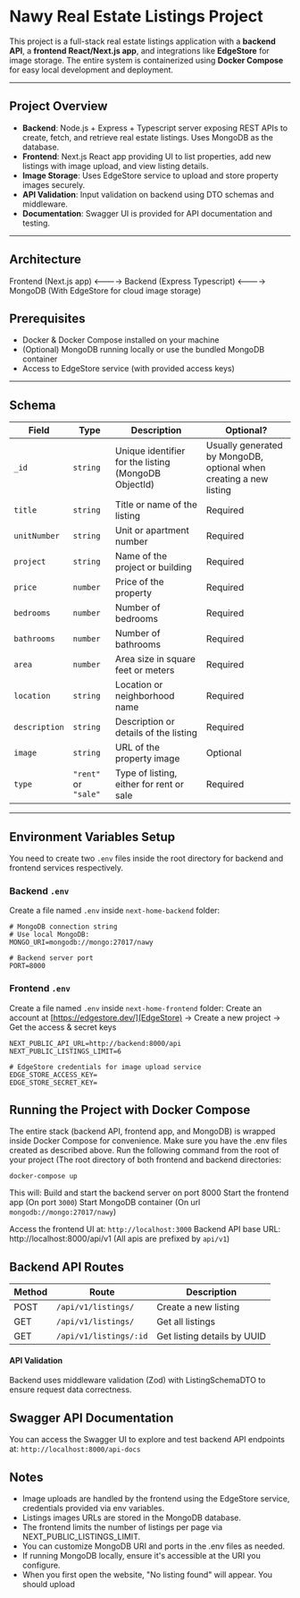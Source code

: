 # Nawy Real Estate Listings Project

This project is a full-stack real estate listings application with a **backend API**, a **frontend React/Next.js app**, and integrations like **EdgeStore** for image storage. The entire system is containerized using **Docker Compose** for easy local development and deployment.

---

## Project Overview

- **Backend**: Node.js + Express + Typescript server exposing REST APIs to create, fetch, and retrieve real estate listings. Uses MongoDB as the database.
- **Frontend**: Next.js React app providing UI to list properties, add new listings with image upload, and view listing details.
- **Image Storage**: Uses EdgeStore service to upload and store property images securely.
- **API Validation**: Input validation on backend using DTO schemas and middleware.
- **Documentation**: Swagger UI is provided for API documentation and testing.

---

## Architecture

Frontend (Next.js app) <----> Backend (Express Typescript) <----> MongoDB
(With EdgeStore for cloud image storage)
## Prerequisites

- Docker & Docker Compose installed on your machine
- (Optional) MongoDB running locally or use the bundled MongoDB container
- Access to EdgeStore service (with provided access keys)

---

## Schema

| Field       | Type           | Description                                  | Optional?               |
|-------------|----------------|----------------------------------------------|------------------------|
| `_id`       | `string`       | Unique identifier for the listing (MongoDB ObjectId) | Usually generated by MongoDB, optional when creating a new listing |
| `title`     | `string`       | Title or name of the listing                  | Required               |
| `unitNumber`| `string`       | Unit or apartment number                       | Required               |
| `project`   | `string`       | Name of the project or building                | Required               |
| `price`     | `number`       | Price of the property                          | Required               |
| `bedrooms`  | `number`       | Number of bedrooms                            | Required               |
| `bathrooms` | `number`       | Number of bathrooms                           | Required               |
| `area`      | `number`       | Area size in square feet or meters             | Required               |
| `location`  | `string`       | Location or neighborhood name                   | Required               |
| `description`| `string`      | Description or details of the listing          | Required               |
| `image`     | `string`       | URL of the property image                       | Optional               |
| `type`      | `"rent"` or `"sale"` | Type of listing, either for rent or sale       | Required               |

---

## Environment Variables Setup

You need to create two `.env` files inside the root directory for backend and frontend services respectively.

### Backend `.env`

Create a file named `.env` inside `next-home-backend` folder:

```env
# MongoDB connection string
# Use local MongoDB:
MONGO_URI=mongodb://mongo:27017/nawy

# Backend server port
PORT=8000
```

### Frontend `.env`

Create a file named `.env` inside `next-home-frontend` folder:
Create an account at [https://edgestore.dev/](EdgeStore) -> Create a new project -> Get the access & secret keys
```env
NEXT_PUBLIC_API_URL=http://backend:8000/api
NEXT_PUBLIC_LISTINGS_LIMIT=6

# EdgeStore credentials for image upload service
EDGE_STORE_ACCESS_KEY=
EDGE_STORE_SECRET_KEY=
```

## Running the Project with Docker Compose
The entire stack (backend API, frontend app, and MongoDB) is wrapped inside Docker Compose for convenience.
Make sure you have the .env files created as described above.
Run the following command from the root of your project (The root directory of both frontend and backend directories:

```
docker-compose up 
```
This will:
Build and start the backend server on port 8000
Start the frontend app (On port `3000`)
Start MongoDB container (On url `mongodb://mongo:27017/nawy`) 

Access the frontend UI at: `http://localhost:3000`
Backend API base URL: http://localhost:8000/api/v1 (All apis are prefixed by `api/v1`)


## Backend API Routes

| Method | Route               | Description                     |
|--------|---------------------|---------------------------------|
| POST   | `/api/v1/listings/`    | Create a new listing            |
| GET    | `/api/v1/listings/`    | Get all listings               |
| GET    | `/api/v1/listings/:id` | Get listing details by UUID      |

#### API Validation
Backend uses middleware validation (Zod) with ListingSchemaDTO to ensure request data correctness.

## Swagger API Documentation
You can access the Swagger UI to explore and test backend API endpoints at:
`http://localhost:8000/api-docs`

## Notes
- Image uploads are handled by the frontend using the EdgeStore service, credentials provided via env variables.
- Listings images URLs are stored in the MongoDB database.
- The frontend limits the number of listings per page via NEXT_PUBLIC_LISTINGS_LIMIT.
- You can customize MongoDB URI and ports in the .env files as needed.
- If running MongoDB locally, ensure it's accessible at the URI you configure.
- When you first open the website, "No listing found" will appear. You should upload 


